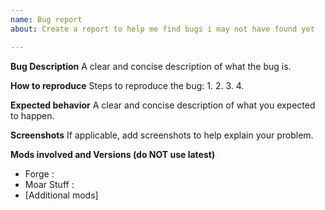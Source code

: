 ```yaml
---
name: Bug report
about: Create a report to help me find bugs i may not have found yet

---
```


**Bug Description**
A clear and concise description of what the bug is.

**How to reproduce**
Steps to reproduce the bug:
1. 
2. 
3. 
4. 

**Expected behavior**
A clear and concise description of what you expected to happen.

**Screenshots**
If applicable, add screenshots to help explain your problem.

**Mods involved and Versions (do NOT use latest)**
 - Forge :
 - Moar Stuff :
 - [Additional mods]
